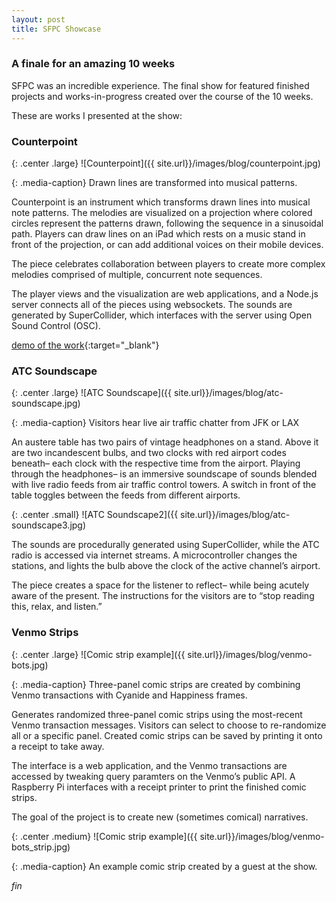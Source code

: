 ```yaml
---
layout: post
title: SFPC Showcase
---
```


### A finale for an amazing 10 weeks

SFPC was an incredible experience. The final show for featured finished projects and works-in-progress created over the course of the 10 weeks.

These are works I presented at the show:

### Counterpoint


{: .center .large}
![Counterpoint]({{ site.url}}/images/blog/counterpoint.jpg)

{: .media-caption}
Drawn lines are transformed into musical patterns.

Counterpoint is an instrument which transforms drawn lines into musical note patterns. The melodies are visualized on a projection where colored circles represent the patterns drawn, following the sequence in a sinusoidal path.
Players can draw lines on an iPad which rests on a music stand in front of the projection, or can add additional voices on their mobile devices.

The piece celebrates collaboration between players to create more complex melodies comprised of multiple, concurrent note sequences.

The player views and the visualization are web applications, and a Node.js server connects all of the pieces using websockets. The sounds are generated by SuperCollider, which interfaces with the server using Open Sound Control (OSC).

[demo of the work](https://vimeo.com/196242333){:target="_blank"}


### ATC Soundscape


{: .center .large}
![ATC Soundscape]({{ site.url}}/images/blog/atc-soundscape.jpg)

{: .media-caption}
Visitors hear live air traffic chatter from JFK or LAX

An austere table has two pairs of vintage headphones on a stand. Above it are two incandescent bulbs, and two clocks with red airport codes beneath– each clock with the respective time from the airport. Playing through the headphones– is an immersive soundscape of sounds blended with live radio feeds from air traffic control towers. A switch in front of the table toggles between the feeds from different airports. 

{: .center .small}
![ATC Soundscape2]({{ site.url}}/images/blog/atc-soundscape3.jpg)

The sounds are procedurally generated using SuperCollider, while the ATC radio is accessed via internet streams. A microcontroller changes the stations, and lights the bulb above the clock of the active channel’s airport.

The piece creates a space for the listener to reflect– while being acutely aware of the present. The instructions for the visitors are to “stop reading this, relax, and listen.”


### Venmo Strips


{: .center .large}
![Comic strip example]({{ site.url}}/images/blog/venmo-bots.jpg)

{: .media-caption}
Three-panel comic strips are created by combining Venmo transactions with Cyanide and Happiness frames.

Generates randomized three-panel comic strips using the most-recent Venmo transaction messages. Visitors can select to choose to re-randomize all or a specific panel. Created comic strips can be saved by printing it onto a receipt to take away.

The interface is a web application, and the Venmo transactions are accessed by tweaking query paramters on the Venmo’s public API. A Raspberry Pi interfaces with a receipt printer to print the finished comic strips.

The goal of the project is to create new (sometimes comical) narratives.

{: .center .medium}
![Comic strip example]({{ site.url}}/images/blog/venmo-bots_strip.jpg)

{: .media-caption}
An example comic strip created by a guest at the show.


_fin_
